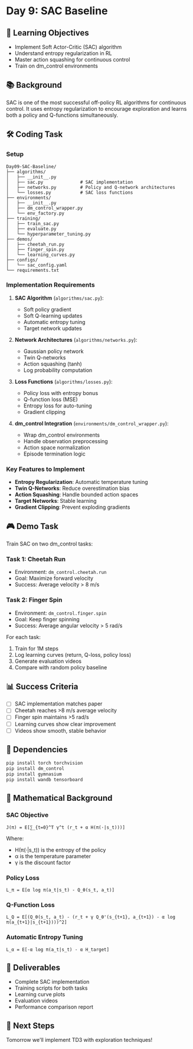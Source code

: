 # Day 9: SAC Baseline

## 🎯 Learning Objectives
- Implement Soft Actor-Critic (SAC) algorithm
- Understand entropy regularization in RL
- Master action squashing for continuous control
- Train on dm_control environments

## 📚 Background
SAC is one of the most successful off-policy RL algorithms for continuous control. It uses entropy regularization to encourage exploration and learns both a policy and Q-functions simultaneously.

## 🛠️ Coding Task

### Setup
```
Day09-SAC-Baseline/
├── algorithms/
│   ├── __init__.py
│   ├── sac.py              # SAC implementation
│   ├── networks.py         # Policy and Q-network architectures
│   └── losses.py           # SAC loss functions
├── environments/
│   ├── __init__.py
│   ├── dm_control_wrapper.py
│   └── env_factory.py
├── training/
│   ├── train_sac.py
│   ├── evaluate.py
│   └── hyperparameter_tuning.py
├── demos/
│   ├── cheetah_run.py
│   ├── finger_spin.py
│   └── learning_curves.py
├── configs/
│   └── sac_config.yaml
└── requirements.txt
```

### Implementation Requirements

1. **SAC Algorithm** (`algorithms/sac.py`):
   - Soft policy gradient
   - Soft Q-learning updates
   - Automatic entropy tuning
   - Target network updates

2. **Network Architectures** (`algorithms/networks.py`):
   - Gaussian policy network
   - Twin Q-networks
   - Action squashing (tanh)
   - Log probability computation

3. **Loss Functions** (`algorithms/losses.py`):
   - Policy loss with entropy bonus
   - Q-function loss (MSE)
   - Entropy loss for auto-tuning
   - Gradient clipping

4. **dm_control Integration** (`environments/dm_control_wrapper.py`):
   - Wrap dm_control environments
   - Handle observation preprocessing
   - Action space normalization
   - Episode termination logic

### Key Features to Implement

- **Entropy Regularization**: Automatic temperature tuning
- **Twin Q-Networks**: Reduce overestimation bias
- **Action Squashing**: Handle bounded action spaces
- **Target Networks**: Stable learning
- **Gradient Clipping**: Prevent exploding gradients

## 🎮 Demo Task
Train SAC on two dm_control tasks:

### Task 1: Cheetah Run
- Environment: `dm_control.cheetah.run`
- Goal: Maximize forward velocity
- Success: Average velocity > 8 m/s

### Task 2: Finger Spin
- Environment: `dm_control.finger.spin`
- Goal: Keep finger spinning
- Success: Average angular velocity > 5 rad/s

For each task:
1. Train for 1M steps
2. Log learning curves (return, Q-loss, policy loss)
3. Generate evaluation videos
4. Compare with random policy baseline

## 📊 Success Criteria
- [ ] SAC implementation matches paper
- [ ] Cheetah reaches >8 m/s average velocity
- [ ] Finger spin maintains >5 rad/s
- [ ] Learning curves show clear improvement
- [ ] Videos show smooth, stable behavior

## 🔧 Dependencies
```bash
pip install torch torchvision
pip install dm_control
pip install gymnasium
pip install wandb tensorboard
```

## 📝 Mathematical Background

### SAC Objective
```
J(π) = E[∑_{t=0}^T γ^t (r_t + α H(π(·|s_t)))]
```

Where:
- H(π(·|s_t)) is the entropy of the policy
- α is the temperature parameter
- γ is the discount factor

### Policy Loss
```
L_π = E[α log π(a_t|s_t) - Q_θ(s_t, a_t)]
```

### Q-Function Loss
```
L_Q = E[(Q_θ(s_t, a_t) - (r_t + γ Q_θ'(s_{t+1}, a_{t+1}) - α log π(a_{t+1}|s_{t+1})))^2]
```

### Automatic Entropy Tuning
```
L_α = E[-α log π(a_t|s_t) - α H_target]
```

## 📝 Deliverables
- Complete SAC implementation
- Training scripts for both tasks
- Learning curve plots
- Evaluation videos
- Performance comparison report

## 🚀 Next Steps
Tomorrow we'll implement TD3 with exploration techniques!
